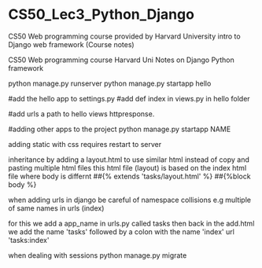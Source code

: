 # CS50_Lec3_Python_Django
CS50 Web programming course provided by Harvard University intro to Django web framework (Course notes)


CS50 Web programming course Harvard Uni Notes on Django Python framework 

python manage.py runserver
python manage.py startapp hello

#add the hello app to settings.py
#add def index in views.py in hello folder

#add urls a path to hello views httpresponse.


#adding other apps to the project
python manage.py startapp NAME

adding static with css requires restart to server

inheritance by adding a layout.html to use similar html instead of copy and pasting multiple html files
this html file (layout) is based on the index html file where body is differnt
##{% extends 'tasks/layout.html' %}
##{%block body %}


when adding urls in django be careful of namespace collisions e.g multiple of same names in urls (index)

for this we add a app_name in urls.py called tasks then back in the add.html we add the name 'tasks' followed by a colon with the name 'index'
url 'tasks:index'

when dealing with sessions
python manage.py migrate
